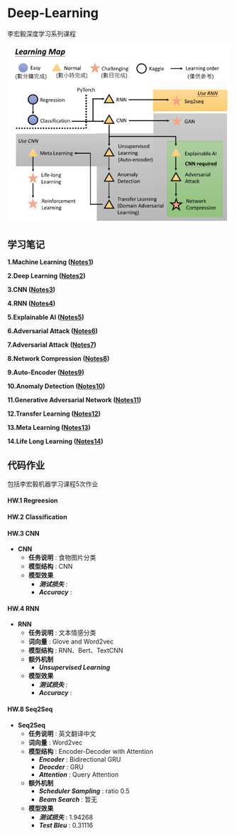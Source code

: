 # Deep-Learning

李宏毅深度学习系列课程

![DL](Notes/DL_Img/DL_LI.png)

## 学习笔记

**1.Machine Learning ([Notes1](Notes/Notes1_ML.md))**

**2.Deep Learning ([Notes2](Notes/Notes2_DL.md))**

**3.CNN ([Notes3](Notes/Notes3_CNN.md))**

**4.RNN ([Notes4](Notes/Notes4_RNN.md))**

**5.Explainable AI ([Notes5](Notes/Notes5_ExplainableAI.md))**

**6.Adversarial Attack ([Notes6](Notes/Notes6_AdversarialAttack.md))**

**7.Adversarial Attack ([Notes7](Notes/Notes7_SemiSupervised.md))**

**8.Network Compression ([Notes8](Notes/Notes8_Compression.md))**

**9.Auto-Encoder ([Notes9](Notes/Notes9_AutoEncoder.md))**

**10.Anomaly Detection ([Notes10](Notes/Notes10_AnomalyDetection.md))**

**11.Generative Adversarial Network ([Notes11](Notes/Notes11_GAN.md))**

**12.Transfer Learning ([Notes12](Notes/Notes12_TransferLearning.md))**

**13.Meta Learning ([Notes13](Notes/Notes13_MetaLearning.md))**

**14.Life Long Learning ([Notes14](Notes/Notes14_LifeLongLearning.md))**

## 代码作业

包括李宏毅机器学习课程5次作业

#### HW.1 Regreesion

#### HW.2 Classification

#### HW.3 CNN

- **CNN**
  - **任务说明** : 食物图片分类
  - **模型结构** : CNN
  - **模型效果** 
    - ***测试损失*** : 
    - ***Accuracy*** : 

#### HW.4 RNN

- **RNN**
  - **任务说明** : 文本情感分类
  - **词向量** : Glove and Word2vec
  - **模型结构** : RNN、Bert、TextCNN
  - **额外机制** 
    - ***Unsupervised Learning***
  - **模型效果** 
    - ***测试损失*** : 
    - ***Accuracy*** : 

#### HW.8 Seq2Seq

- **Seq2Seq**
  - **任务说明** : 英文翻译中文
  - **词向量** : Word2vec
  - **模型结构** : Encoder-Decoder with Attention
    - ***Encoder*** : Bidirectional GRU
    - ***Deocder*** : GRU
    - ***Attention*** : Query Attention
  - **额外机制** 
    - ***Scheduler Sampling*** : ratio 0.5
    - ***Beam Search*** : 暂无
  - **模型效果** 
    - ***测试损失*** : 1.94268
    - ***Test Bleu*** : 0.31116

